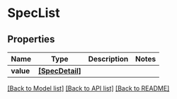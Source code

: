 # SpecList


## Properties
Name | Type | Description | Notes
------------ | ------------- | ------------- | -------------
**value** | [**[SpecDetail]**](SpecDetail.md) |  | 

[[Back to Model list]](../README.md#documentation-for-models) [[Back to API list]](../README.md#documentation-for-api-endpoints) [[Back to README]](../README.md)


